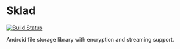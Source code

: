 # Sklad
[![Build Status](https://travis-ci.org/ragnor-rs/sklad.svg?branch=develop)](https://travis-ci.org/ragnor-rs/sklad)

Android file storage library with encryption and streaming support.
